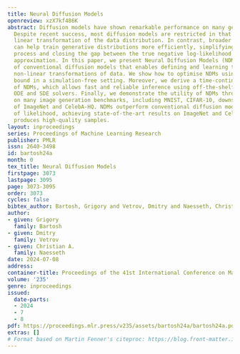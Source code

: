 ```yaml
---
title: Neural Diffusion Models
openreview: xzX7kf486K
abstract: Diffusion models have shown remarkable performance on many generative tasks.
  Despite recent success, most diffusion models are restricted in that they only allow
  linear transformation of the data distribution. In contrast, broader family of transformations
  can help train generative distributions more efficiently, simplifying the reverse
  process and closing the gap between the true negative log-likelihood and the variational
  approximation. In this paper, we present Neural Diffusion Models (NDMs), a generalization
  of conventional diffusion models that enables defining and learning time-dependent
  non-linear transformations of data. We show how to optimise NDMs using a variational
  bound in a simulation-free setting. Moreover, we derive a time-continuous formulation
  of NDMs, which allows fast and reliable inference using off-the-shelf numerical
  ODE and SDE solvers. Finally, we demonstrate the utility of NDMs through experiments
  on many image generation benchmarks, including MNIST, CIFAR-10, downsampled versions
  of ImageNet and CelebA-HQ. NDMs outperform conventional diffusion models in terms
  of likelihood, achieving state-of-the-art results on ImageNet and CelebA-HQ, and
  produces high-quality samples.
layout: inproceedings
series: Proceedings of Machine Learning Research
publisher: PMLR
issn: 2640-3498
id: bartosh24a
month: 0
tex_title: Neural Diffusion Models
firstpage: 3073
lastpage: 3095
page: 3073-3095
order: 3073
cycles: false
bibtex_author: Bartosh, Grigory and Vetrov, Dmitry and Naesseth, Christian A.
author:
- given: Grigory
  family: Bartosh
- given: Dmitry
  family: Vetrov
- given: Christian A.
  family: Naesseth
date: 2024-07-08
address:
container-title: Proceedings of the 41st International Conference on Machine Learning
volume: '235'
genre: inproceedings
issued:
  date-parts:
  - 2024
  - 7
  - 8
pdf: https://proceedings.mlr.press/v235/assets/bartosh24a/bartosh24a.pdf
extras: []
# Format based on Martin Fenner's citeproc: https://blog.front-matter.io/posts/citeproc-yaml-for-bibliographies/
---
```

